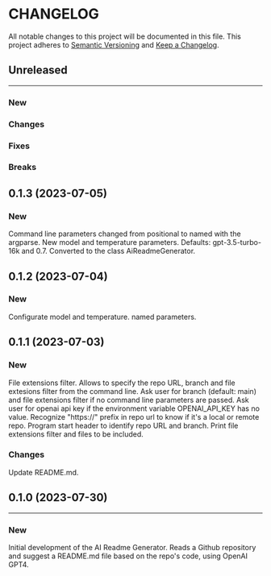 # CHANGELOG

All notable changes to this project will be documented in this file.
This project adheres to [Semantic Versioning](http://semver.org/) and [Keep a Changelog](http://keepachangelog.com/).



## Unreleased
---

### New

### Changes

### Fixes

### Breaks


## 0.1.3 (2023-07-05)

### New
Command line parameters changed from positional to named with the argparse.
New model and temperature parameters. Defaults: gpt-3.5-turbo-16k and 0.7.
Converted to the class AiReadmeGenerator.


## 0.1.2 (2023-07-04)

### New
Configurate model and temperature.
named parameters.


## 0.1.1 (2023-07-03)

### New
File extensions filter.
Allows to specify the repo URL, branch and file extesions filter from the command line.
Ask user for branch (default: main) and file extensions filter if no command line parameters are passed.
Ask user for openai api key if the environment variable OPENAI_API_KEY has no value.
Recognize "https://" prefix in repo url to know if it's a local or remote repo.
Program start header to identify repo URL and branch.
Print file extensions filter and files to be included.

### Changes

Update README.md.


## 0.1.0 (2023-07-30)
---

### New
Initial development of the AI Readme Generator. Reads a Github repository and suggest a README.md file based on the repo's code, using OpenAI GPT4.
